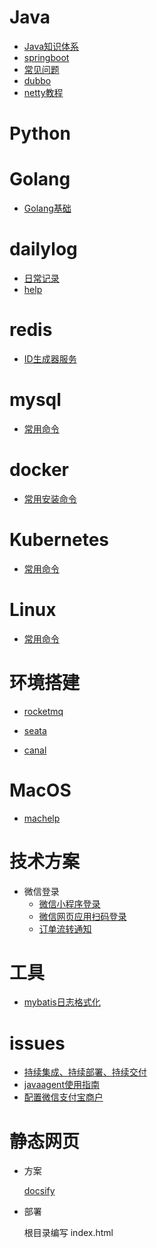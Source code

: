 #  Java

- [Java知识体系](source/java/Java知识体系.md)
- [springboot](source/java/springboot.md)
- [常见问题](source/java/常见问题.md)
- [dubbo](source/java/dubbo.md)
- [netty教程](source/java/netty教程.md)

# Python

# Golang

- [Golang基础](source/golang/golang基础.md)

# dailylog

- [日常记录](source/dailylog/dailylog.md)
- [help](source/dailylog/dailyloghelp.md)

# redis

- [ID生成器服务](source/redis/ID生成器服务.md)

# mysql

- [常用命令](source/mysql/mysql.md)

# docker

- [常用安装命令](source/docker/base-install.md)

# Kubernetes

- [常用命令](source/kubernetes/Kubernetes.md)

# Linux

- [常用命令](source/linux/linux.md)

# 环境搭建

- [rocketmq](source/create-env/rocketmq.md)
- [seata](source/create-env/seata.md)

- [canal](source/create-env/canal.md)

# MacOS

- [machelp](source/macos/machelp.md)


# 技术方案

-  微信登录
   - [微信小程序登录](https://app.diagrams.net/?mode=github#Hcode-yho%2Fdraw.io%2Fmaster%2Ftechnical-scheme%2Fweixin-login%2F%E5%BE%AE%E4%BF%A1%E6%8E%88%E6%9D%83%E7%99%BB%E5%BD%95.drawio)
   - [微信网页应用扫码登录](https://app.diagrams.net/?mode=github#Hcode-yho%2Fdraw.io%2Fmaster%2Ftechnical-scheme%2Fweixin-login%2F%E7%BD%91%E9%A1%B5%E5%BA%94%E7%94%A8%E5%BE%AE%E4%BF%A1%E6%89%AB%E7%A0%81%E7%99%BB%E9%99%86.drawio)
   - [订单流转通知](https://app.diagrams.net/?mode=github#Hcdigho%2Fdraw.io%2Fmaster%2Ftechnical-scheme%2Forder%2F%E8%AE%A2%E5%8D%95%E6%B5%81%E8%BD%AC%E9%80%9A%E7%9F%A5.drawio)

# 工具

- [mybatis日志格式化](https://cdigho.gitee.io/note-log/static/myBatisLog.html)

# issues

- [持续集成、持续部署、持续交付](source/issues/2023/09/18/持续集成、持续部署、持续交付.md)
- [javaagent使用指南](https://www.cnblogs.com/rickiyang/p/11368932.html)
- [配置微信支付宝商户](source/issues/2023/09/22/商户配置.md)

# 静态网页

- 方案

  [docsify](https://docsify.js.org/#/zh-cn/)

- 部署

  根目录编写 index.html

